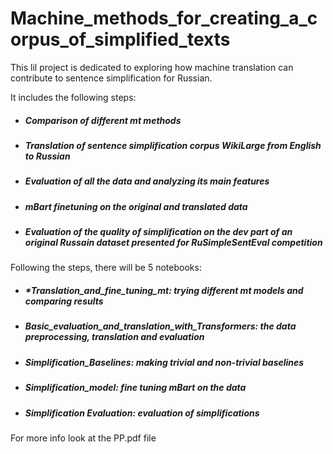 # Machine_methods_for_creating_a_corpus_of_simplified_texts

This lil project is dedicated to exploring how machine translation can contribute to sentence simplification for Russian.


It includes the following steps:
* ##### Comparison of different mt methods
* ##### Translation of sentence simplification corpus WikiLarge from English to Russian 
* ##### Evaluation of all the data and analyzing its main features
* ##### mBart finetuning  on the original and translated data
* ##### Evaluation of the quality of simplification on the dev part of an original Russain dataset presented for RuSimpleSentEval competition


Following the steps, there will be  5 notebooks:
* ##### *Translation_and_fine_tuning_mt: trying different mt models and comparing results
* ##### *Basic_evaluation_and_translation_with_Transformers*: the data preprocessing, translation and evaluation
* ##### *Simplification_Baselines*: making trivial and non-trivial baselines 
* ##### *Simplification_model*: fine tuning mBart on the data 
* ##### *Simplification Evaluation*: evaluation of simplifications 


For more info look at the PP.pdf file
